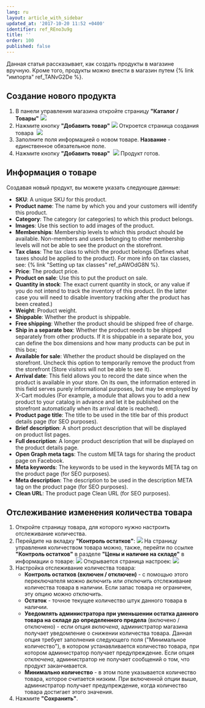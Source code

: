 ```yaml
---
lang: ru
layout: article_with_sidebar
updated_at: '2017-10-20 11:52 +0400'
identifier: ref_REno3u9g
title: ''
order: 100
published: false
---
```

Данная статья рассказывает, как создать продукты в магазине вручную. Кроме того, продукты можно внести в магазин путем {% link "импорта" ref_TANvG2De %}. 

## Создание нового продукта

1.  В панели управления магазина откройте страницу **"Каталог / Товары"** 
    ![]({{site.baseurl}}/attachments/6389859/8716836.png)
2.  Нажмите кнопку **"Добавить товар"**
    ![]({{site.baseurl}}/attachments/6389859/8716837.png)
    Откроется страница создания товара 
    ![]({{site.baseurl}}/attachments/6389859/8716838.png)
3.  Заполните поля информацией о новом товаре. **Название**  - единственное обязательное поле.  
4.  Нажмите кнопку **"Добавить товар"** 
    ![]({{site.baseurl}}/attachments/6389859/8716867.png)
    Продукт готов.

## Информация о товаре

Создавая новый продукт, вы можете указать следующие данные:

*   **SKU**: A unique SKU for this product.
*   **Product name**: The name by which you and your customers will identify this product.
*   **Category**: The category (or categories) to which this product belongs. 
*   **Images**: Use this section to add images of the product.
*   **Memberships**: Membership levels to which this product should be available. Non-members and users belonging to other membership levels will not be able to see the product on the storefront.
*   **Tax class**: The tax class to which the product belongs (Defines what taxes should be applied to the product). For more info on tax classes, see: {% link "Setting up tax classes" ref_pAWOdG8N %}.
*   **Price**: The product price.
*   **Product on sale**: Use this to put the product on sale.
*   **Quantity in stock**: The exact current quantity in stock, or any value if you do not intend to track the inventory of this product. (In the latter case you will need to disable inventory tracking after the product has been created.) 
*   **Weight**: Product weight.
*   **Shippable**: Whether the product is shippable.
*   **Free shipping**: Whether the product should be shipped free of charge.
*   **Ship in a separate box**: Whether the product needs to be shipped separately from other products. If it is shippable in a separate box, you can define the box dimensions and how many products can be put in this box;
*   **Available for sale**: Whether the product should be displayed on the storefront. Uncheck this option to temporarily remove the product from the storefront (Store visitors will not be able to see it).
*   **Arrival date**: This field allows you to record the date since when the product is available in your store. On its own, the information entered in this field serves purely informational purposes, but may be employed by X-Cart modules (For example, a module that allows you to add a new product to your catalog in advance and let it be published on the storefront automatically when its arrival date is reached).
*   **Product page title**: The title to be used in the title bar of this product details page (for SEO purposes). 
*   **Brief** **description**: A short product description that will be displayed on product list pages.
*   **Full description**: A longer product description that will be displayed on the product details page.
*   **Open Graph meta tags**: The custom META tags for sharing the product page on Facebook.
*   **Meta keywords**: The keywords to be used in the keywords META tag on the product page (for SEO purposes).
*   **Meta description**: The description to be used in the description META tag on the product page (for SEO purposes).
*   **Clean URL**: The product page Clean URL (for SEO purposes).

## Отслеживание изменения количества товара

1.  Откройте страницу товара, для которого нужно настроить отслеживание количества. 
2.  Перейдите на вкладку **"Контроль остатков"**:
    ![]({{site.baseurl}}/attachments/6389859/8716870.png)
    На страницу управления количеством товара можно, также, перейти по ссылке **"Контроль остатков"** в разделе **"Цены и наличие на складе"** в информации о товаре:
    ![]({{site.baseurl}}/attachments/6389859/8716871.png)
    Открывается страница настроек:
    ![]({{site.baseurl}}/attachments/6389859/8716869.png)
3.  Настройка отслеживание количества товара:
    *   **Контроль остатков (включен / отключен)** - с помощью этого переключателя можно _включить_ или _отключить_ отслеживание количества товара в наличии. Если запас товара не ограничен, эту опцию можно _отключить_.
    *   **Остаток** - точное текущее количество штук данного товара в наличии.
    *   **Уведомлять администратора при уменьшении остатка данного товара на складе до определенного предела** (включено / отключено) - если опция _включена_, администратор магазина получает уведомление о снижении количества товара. Данная опция требует заполнения следующего поля ("Минимальное количество"), в котором устанавливается количество товара, при котором администратор получает предупреждение. Если опция _отключена_, администратор не получает сообщений о том, что продукт заканчивается.  
    *   **Минимально количество** - в этом поле указывается количество товара, которое считается низким. При включенной опции выше, администратор получает предупреждение, когда количество товара достигает этого значения. 
4.  Нажмите **"Сохранить"**.

